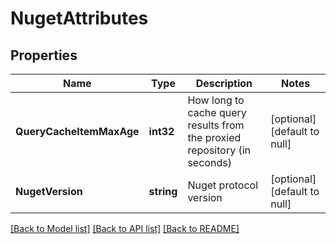 # NugetAttributes

## Properties
Name | Type | Description | Notes
------------ | ------------- | ------------- | -------------
**QueryCacheItemMaxAge** | **int32** | How long to cache query results from the proxied repository (in seconds) | [optional] [default to null]
**NugetVersion** | **string** | Nuget protocol version | [optional] [default to null]

[[Back to Model list]](../README.md#documentation-for-models) [[Back to API list]](../README.md#documentation-for-api-endpoints) [[Back to README]](../README.md)


